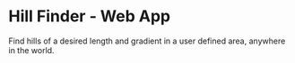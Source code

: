 # Hill Finder - Web App
Find hills of a desired length and gradient in a user defined area, anywhere in the world.

